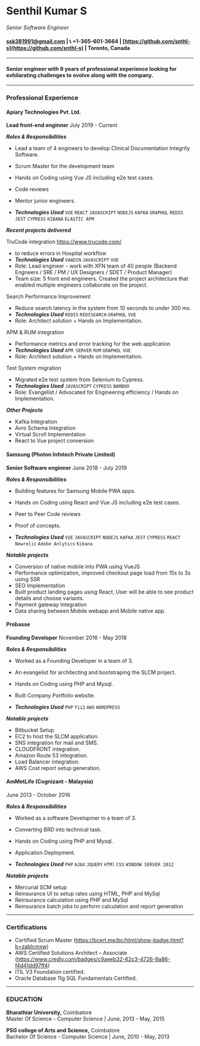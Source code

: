 # Senthil Kumar S
*Senior Software Engineer*<br/>
#### [ssk381991@gmail.com](ssk381991@gmail.com)  | :telephone_receiver: +1-365-601-3664  |  [https://github.com/snthl-s](https://github.com/snthl-s)  |  Toronto, Canada
----------------------------
#### Senior engineer with 9 years of professional experience looking for exhilarating challenges to evolve along with the company.
----------------------------
### Professional Experience

#### Apiary Technologies Pvt. Ltd.
**Lead front-end enginner**
July 2019 - Current

__*Roles & Responsibilities*__
- Lead a team of 4 engineers to develop Clinical Documentation Integrity Software.
- Scrum Master for the development team
- Hands on Coding using Vue JS including e2e test cases.
- Code reviews
- Mentor junior engineers.

- __*Technologies Used*__
`VUE` `REACT` `JAVASCRIPT` `NODEJS` `KAFKA` `GRAPHQL` `REDIS` `JEST` `CYPRESS`  `KIBANA` `ELASTIC APM`

__*Recent projects delivered*__

TruCode integration https://www.trucode.com/ 
- to reduce errors in Hospital workflow
- __*Technologies Used*__
`VAADIN` `JAVASCRIPT` `VUE`
- Role: Lead engineer - work with XFN team of 40 people (Backend Engneers / SRE / PM / UX Designers / SDET / Product Manager)
- Team size: 5 front end engineers. Created the project architecture that enabled multiple engineers collaborate on the project.

Search Performance Improvement
- Reduce search latency in the system from 10 seconds to under 300 ms.
- __*Technologies Used*__
`REDIS` `REDISEARCH` `GRAPHQL` `VUE`
- Role: Architect solution + Hands on Implementation.

APM & RUM integration
- Performance metrics and error tracking for the web application
- __*Technologies Used*__
`APM SERVER` `RUM` `GRAPHQL` `VUE`
- Role: Architect solution + Hands on Implementation.

Test System migration
- Migrated e2e test system from Selenium to Cypress.
- __*Technologies Used*__
`JAVASCRIPT` `CYPRESS` `BAMBOO`
- Role: Evangelist / Advocated for Engineering efficiency / Hands on Implementation.

__*Other Projects*__
- Kafka Integration
- Avro Schema Integration
- Virtual Scroll Implementation
- React to Vue project conversion

#### Samsung (Photon Infotech Private Limited)
**Senior Software enginner**
June 2018 - July 2019

__*Roles & Responsibilities*__
- Building features for Samsung Mobile PWA apps.
- Hands on Coding using React and Vue JS including e2e test cases.
- Peer to Peer Code reviews
- Proof of concepts.

- __*Technologies Used*__
`VUE` `JAVASCRIPT` `NODEJS` `KAFKA` `JEST` `CYPRESS` `REACT` `Newrelic` `Adobe Anlytics` `Kibana`

__*Notable projects*__
- Conversion of native mobile into PWA using VueJS
- Performance optimization, improved checkout page load from 15s to 3s using SSR
- SEO Implementation
- Built product landing pages using React, User will be able to see product details and choose variants.
- Payment gateway Integration
- Data sharing between Mobile webapp and Mobile native app.

#### Probasse
**Founding Developer**
November 2016 - May 2018

__*Roles & Responsibilities*__
- Worked as a Founding Developer in a team of 3.
- An evangelist for architecting and bootstraping the SLCM project.
- Hands on Coding using PHP and Mysql.
- Built Company Portfolio website.

- __*Technologies Used*__
`PHP` `Yii2` `AWS` `WORDPRESS`

__*Notable projects*__
- Bitbucket Setup
- EC2 to host the SLCM application.
- SNS integration for mail and SMS.
- CLOUDFRONT integration.
- Amazon Route 53 integration.
- Load Balancer integration.
- AWS Cost report setup generation.

#### AmMetLife (Cognizant - Malaysia)
June 2013 - October 2016

__*Roles & Responsibilities*__
- Worked as a software Developmer in a team of 3.
- Converting BRD into technical task.
- Hands on Coding using PHP and Mysql.
- Application Deployment.

- __*Technologies Used*__
`PHP` `AJAX` `JQUERY` `HTMl` `CSS` `WINDOW SERVER 2012`

__*Notable projects*__
- Mercurial SCM setup
- Reinsurance UI to setup rates using HTML, PHP and MySql
- Reinsurance calculation using PHP and MySql
- Reinsurance batch jobs to perform calculation and report generation
----------------------------
### Certifications
- Certified Scrum Master (https://bcert.me/bc/html/show-badge.html?b=zablcmxw)
- AWS Certified Solutions Architect – Associate (https://www.credly.com/badges/c9aeeb32-62c3-4726-9a86-f4d41dd97ff4)
- ITIL V3 Foundation certified.
- Oracle Database 11g SQL Fundamentals Certified.
----------------------------
### EDUCATION
<b>Bharathiar University,</b> Coimbatore<br/>
Master Of Science - Computer Science | June, 2013 - May, 2015<br/>

<b>PSG college of Arts and Science,</b> Coimbatore<br/>
Bachelor Of Science - Computer Science | June, 2010 - May, 2013
